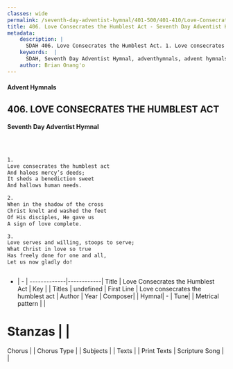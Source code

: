```yaml
---
classes: wide
permalink: /seventh-day-adventist-hymnal/401-500/401-410/Love-Consecrates-the-Humblest-Act/
title: 406. Love Consecrates the Humblest Act - Seventh Day Adventist Hymnal
metadata:
    description: |
      SDAH 406. Love Consecrates the Humblest Act. 1. Love consecrates the humblest act And haloes mercy’s deeds; It sheds a benediction sweet And hallows human needs.
    keywords:  |
      SDAH, Seventh Day Adventist Hymnal, adventhymnals, advent hymnals, Love Consecrates the Humblest Act, Love consecrates the humblest act 
    author: Brian Onang'o
---
```


#### Advent Hymnals
## 406. LOVE CONSECRATES THE HUMBLEST ACT
#### Seventh Day Adventist Hymnal

```txt



1.
Love consecrates the humblest act
And haloes mercy’s deeds;
It sheds a benediction sweet
And hallows human needs.

2.
When in the shadow of the cross
Christ knelt and washed the feet
Of His disciples, He gave us
A sign of love complete.

3.
Love serves and willing, stoops to serve;
What Christ in love so true
Has freely done for one and all,
Let us now gladly do!



```

- |   -  |
-------------|------------|
Title | Love Consecrates the Humblest Act |
Key |  |
Titles | undefined |
First Line | Love consecrates the humblest act |
Author | 
Year | 
Composer|  |
Hymnal|  - |
Tune|  |
Metrical pattern | |
# Stanzas |  |
Chorus |  |
Chorus Type |  |
Subjects |  |
Texts |  |
Print Texts | 
Scripture Song |  |
  
